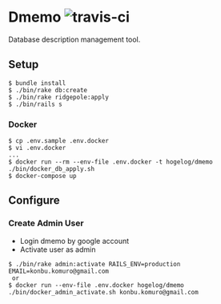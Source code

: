 # Dmemo ![travis-ci](https://travis-ci.org/hogelog/dmemo.svg)
Database description management tool.


## Setup
```
$ bundle install
$ ./bin/rake db:create
$ ./bin/rake ridgepole:apply
$ ./bin/rails s
```

### Docker

```
$ cp .env.sample .env.docker
$ vi .env.docker
...
$ docker run --rm --env-file .env.docker -t hogelog/dmemo ./bin/docker_db_apply.sh
$ docker-compose up
```

## Configure
### Create Admin User
- Login dmemo by google account
- Activate user as admin
```
$ ./bin/rake admin:activate RAILS_ENV=production EMAIL=konbu.komuro@gmail.com
 or
$ docker run --env-file .env.docker hogelog/dmemo ./bin/docker_admin_activate.sh konbu.komuro@gmail.com
```
